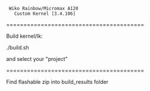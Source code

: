      Wiko Rainbow/Micromax A120
       Custom Kernel [3.4.106] 
========================================

Build kernel/lk:

./build.sh

and select your "project"

========================================

Find flashable zip into build_results folder

